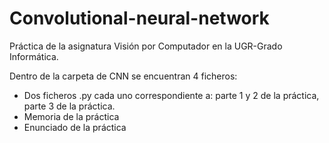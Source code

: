 # Convolutional-neural-network
Práctica de la asignatura Visión por Computador en la UGR-Grado Informática.

Dentro de la carpeta de CNN se encuentran 4 ficheros:
  - Dos ficheros .py cada uno correspondiente a: parte 1 y 2 de la práctica, parte 3 de la práctica.
  - Memoria de la práctica
  - Enunciado de la práctica
